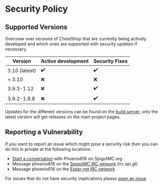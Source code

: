 # Security Policy

## Supported Versions

Overview over versions of ChestShop that are currently being actively developed
and which ones are supported with security updates if necessary.

| Version       | Active development | Security Fixes     |
| ------------- | ------------------ | ------------------ |
| 3.10 (latest) | :heavy_check_mark: | :heavy_check_mark: |
| < 3.10        | :x:                | :x:                |
| 3.9.3-1.12    | :x:                | :heavy_check_mark: |
| 3.9.2-1.8.8   | :x:                | :heavy_check_mark: |

Updates for the different versions can be found on the [build server](https://ci.minebench.de/job/ChestShop-3/),
only the latest version will get releases on the main project pages.

## Reporting a Vulnerability

If you want to report an issue which might pose a security risk then
you can do this in private at the following locations:

- [Start a conversation](https://www.spigotmc.org/conversations/add?to=Phoenix616&title=ChestShop%20Vulnerability) with Phoenix616 on SpigotMC.org
- Message phoenix616 on the [SpigotMC IRC network](https://irc.spi.gt/) (irc.spi.gt)
- Message phoenix616 on the [Esper.net IRC network](https://esper.net)

For issues that do not have security implications please [open an issue](https://github.com/ChestShop-authors/ChestShop-3/issues/new/choose).
